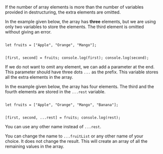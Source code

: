 If the number of array elements
is more than the number of variables provided
in destructuring, the extra
elements are omitted.

In the example given below,
the array has **three** elements,
but we are using only two variables
to store the elements.
The third element is omitted
without giving an error.

<Editor lang="javascript">
<code>
let fruits = ["Apple", "Orange", "Mango"];

[first, second] = fruits;
console.log(first);
console.log(second);
</code>
</Editor>

If we do not want to omit any element, we can add a parameter at the end. This parameter should have three dots `...` as the prefix.
This variable stores all the extra elements in the array.

In the example given below,
the array has four elements. The third and the fourth elements are stored in the `...rest` variable.

<Editor lang="javascript">
<code>
let fruits = ["Apple", "Orange", "Mango", "Banana"];

[first, second, ...rest] = fruits;
console.log(rest);
</code>
</Editor>

You can use any other name
instead of `...rest`.

You can change the name to  `...fruitList`
or any other name of your choice.
It does not change the result.
This will create an array
of all the remaining values
in the array.